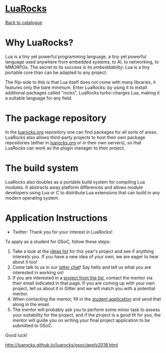 
# [LuaRocks](http://luarocks.org)

[Back to catalogue](../README.md#luarocks)

# Why LuaRocks?

Lua is a tiny yet powerful programming language, a tiny yet powerful language used anywhere from embedded systems, to AI, to networking, to MMORPGs. The secret to its success is its _embeddability_: Lua is a tiny portable core than can be adapted to any project.

The flip-side to this is that Lua itself does not come with many libraries, it features only the bare minimum. Enter LuaRocks: by using it to  install additional packages called "rocks", LuaRocks turbo-charges Lua, making it a suitable language for any field.

# The package repository

In the [luarocks.org](http://luarocks.org) repository one can find packages for all sorts of areas. LuaRocks also allows third-party projects to host their own package repositories (either in [luarocks.org](http://luarocks.org) or in their own servers), so that LuaRocks can work as the plugin manager to their project.

# The build system

LuaRocks also doubles as a portable build system for compiling Lua modules. It abstracts away platform differences and allows module developers using Lua or C to distribute Lua extensions that can build in any modern operating system.

# Application Instructions

* Twitter: Thank you for your interest in LuaRocks! 

To apply as a student for GSoC, follow these steps:

1. Take a look at the [ideas list](http://luarocks.github.io/luarocks/gsoc/ideas2018.html) for this year's project and see if anything interests you. If you have a new idea of your own, we are eager to hear about it too!
2. Come talk to us in our [gitter chat](http://gitter.im/luarocks/luarocks)! Say hello and tell us what you are interested in working on! 
3. If you are interested in a [project from the list](http://luarocks.github.io/luarocks/gsoc/ideas2018.html), contact the mentor via their email indicated in that page. If you are coming up with your own project, tell us about it in Gitter and we will match you with a potential mentor.
4. When contacting the mentor, fill in the [student application](http://luarocks.github.io/luarocks/gsoc/apply2018.html) and send that along in the email.
5. The mentor will probably ask you to perform some minor task to assess your suitability for the project, and if the project is a good fit for you, the mentor will guide you on writing your final project application to be submitted to GSoC.

Good luck!

http://luarocks.github.io/luarocks/gsoc/apply2018.html